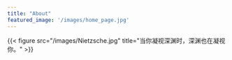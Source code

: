 ```yaml
---
title: "About"
featured_image: '/images/home_page.jpg'
---
```

{{< figure src="/images/Nietzsche.jpg" title="当你凝视深渊时，深渊也在凝视你。" >}}
